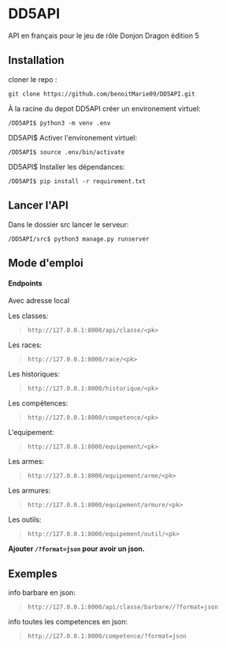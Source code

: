 # DD5API

API en français pour le jeu de rôle Donjon Dragon édition 5

## Installation

cloner le repo :

```console
git clone https://github.com/benoitMarie09/DD5API.git
```

À la racine du depot DD5API créer un environement virtuel:

```console
/DD5API$ python3 -m venv .env
```

DD5API$ Activer l'environement virtuel:

```console
/DD5API$ source .env/bin/activate
```

DD5API$ Installer les dépendances:

```console
/DD5API$ pip install -r requirement.txt
```

## Lancer l'API

Dans le dossier src lancer le serveur:

```console
/DD5API/src$ python3 manage.py runserver
```

## Mode d'emploi

#### Endpoints

Avec adresse local

Les classes:

> `http://127.0.0.1:8000/api/classe/<pk>`

Les races:

> `http://127.0.0.1:8000/race/<pk>`

Les historiques:

> `http://127.0.0.1:8000/historique/<pk>`

Les compétences:

> `http://127.0.0.1:8000/competence/<pk>`

L'equipement:

> `http://127.0.0.1:8000/equipement/<pk>`

Les armes:

> `http://127.0.0.1:8000/equipement/arme/<pk>`

Les armures:

> `http://127.0.0.1:8000/equipement/armure/<pk>`

Les outils:

> `http://127.0.0.1:8000/equipement/outil/<pk>`

**Ajouter `/?format=json` pour avoir un json.**

## Exemples

info barbare en json:

> `http://127.0.0.1:8000/api/classe/barbare//?format=json`

info toutes les competences en json:

> `http://127.0.0.1:8000/competence/?format=json`
